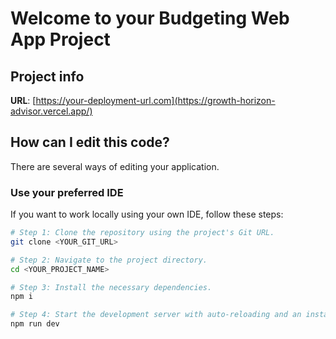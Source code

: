 # Welcome to your Budgeting Web App Project

## Project info

**URL**: [https://your-deployment-url.com](https://growth-horizon-advisor.vercel.app/)

## How can I edit this code?

There are several ways of editing your application.

### **Use your preferred IDE**

If you want to work locally using your own IDE, follow these steps:

```sh
# Step 1: Clone the repository using the project's Git URL.
git clone <YOUR_GIT_URL>

# Step 2: Navigate to the project directory.
cd <YOUR_PROJECT_NAME>

# Step 3: Install the necessary dependencies.
npm i

# Step 4: Start the development server with auto-reloading and an instant preview.
npm run dev
